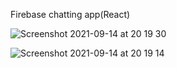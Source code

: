 Firebase chatting app(React)


![Screenshot 2021-09-14 at 20 19 30](https://user-images.githubusercontent.com/88532016/133304861-af0b0c1a-391f-4493-9263-34ef55605730.png)

![Screenshot 2021-09-14 at 20 19 14](https://user-images.githubusercontent.com/88532016/133305088-9af5202c-a219-4d50-ab62-a9a038c7513d.png)



